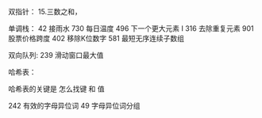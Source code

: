 双指针：
15.三数之和，

单调栈：
42 接雨水
730 每日温度
496 下一个更大元素 I
316 去除重复元素
901 股票价格跨度
402 移除K位数字
581 最短无序连续子数组

双向队列:
239 滑动窗口最大值

哈希表：


哈希表的关键是 怎么找键 和 值

242 有效的字母异位词
49 字母异位词分组